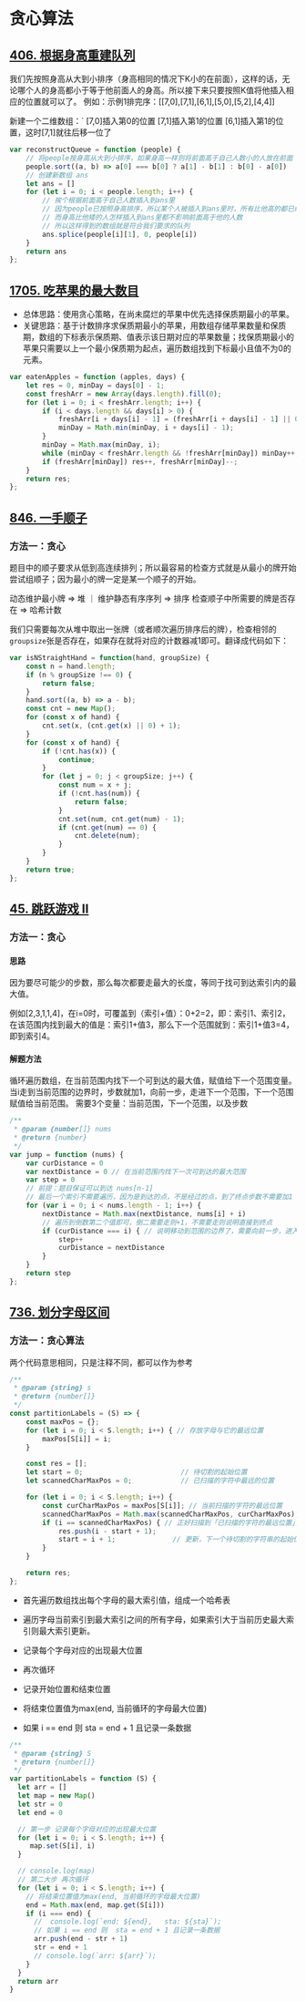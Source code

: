 # 贪心算法

## [406. 根据身高重建队列](https://leetcode-cn.com/problems/queue-reconstruction-by-height/)

我们先按照身高从大到小排序（身高相同的情况下K小的在前面），这样的话，无论哪个人的身高都小于等于他前面人的身高。所以接下来只要按照K值将他插入相应的位置就可以了。
例如：示例1排完序：[[7,0],[7,1],[6,1],[5,0],[5,2],[4,4]]

新建一个二维数组：`
[7,0]插入第0的位置
[7,1]插入第1的位置
[6,1]插入第1的位置，这时[7,1]就往后移一位了

```js
var reconstructQueue = function (people) {
    // 将people按身高从大到小排序，如果身高一样则将前面高于自己人数小的人放在前面
    people.sort((a, b) => a[0] === b[0] ? a[1] - b[1] : b[0] - a[0])
    // 创建新数组 ans
    let ans = []
    for (let i = 0; i < people.length; i++) {
        // 挨个根据前面高于自己人数插入到ans里
        // 因为people已按照身高排序，所以某个人被插入到ans里时，所有比他高的都已经在ans里了
        // 而身高比他矮的人怎样插入到ans里都不影响前面高于他的人数
        // 所以这样得到的数组就是符合我们要求的队列
        ans.splice(people[i][1], 0, people[i])
    }
    return ans
};
```

## [1705. 吃苹果的最大数目](https://leetcode-cn.com/problems/maximum-number-of-eaten-apples/)

- 总体思路：使用贪心策略，在尚未腐烂的苹果中优先选择保质期最小的苹果。
- 关键思路：基于计数排序求保质期最小的苹果，用数组存储苹果数量和保质期，数组的下标表示保质期、值表示该日期对应的苹果数量；找保质期最小的苹果只需要以上一个最小保质期为起点，遍历数组找到下标最小且值不为0的元素。

```js
var eatenApples = function (apples, days) {
    let res = 0, minDay = days[0] - 1;
    const freshArr = new Array(days.length).fill(0);
    for (let i = 0; i < freshArr.length; i++) {
        if (i < days.length && days[i] > 0) {
            freshArr[i + days[i] - 1] = (freshArr[i + days[i] - 1] || 0) + apples[i];
            minDay = Math.min(minDay, i + days[i] - 1);
        }
        minDay = Math.max(minDay, i);
        while (minDay < freshArr.length && !freshArr[minDay]) minDay++;
        if (freshArr[minDay]) res++, freshArr[minDay]--;
    }
    return res;
};
```

## [846. 一手顺子](https://leetcode-cn.com/problems/hand-of-straights/)

### 方法一：贪心

题目中的顺子要求从低到高连续排列；所以最容易的检查方式就是从最小的牌开始尝试组顺子；因为最小的牌一定是某一个顺子的开始。

动态维护最小牌 => 堆 ｜ 维护静态有序序列 => 排序
检查顺子中所需要的牌是否存在 => 哈希计数

我们只需要每次从堆中取出一张牌（或者顺次遍历排序后的牌），检查相邻的`groupsize`张是否存在，如果存在就将对应的计数器减1即可。翻译成代码如下：

```js
var isNStraightHand = function(hand, groupSize) {
    const n = hand.length;
    if (n % groupSize !== 0) {
        return false;
    }
    hand.sort((a, b) => a - b);
    const cnt = new Map();
    for (const x of hand) {
        cnt.set(x, (cnt.get(x) || 0) + 1);
    }
    for (const x of hand) {
        if (!cnt.has(x)) {
            continue;
        }
        for (let j = 0; j < groupSize; j++) {
            const num = x + j;
            if (!cnt.has(num)) {
                return false;
            }
            cnt.set(num, cnt.get(num) - 1);
            if (cnt.get(num) == 0) {
                cnt.delete(num);
            }
        }
    }
    return true;
};
```

## [45. 跳跃游戏 II](https://leetcode.cn/problems/jump-game-ii/)

### 方法一：贪心

#### 思路

因为要尽可能少的步数，那么每次都要走最大的长度，等同于找可到达索引内的最大值。

例如[2,3,1,1,4]，在i=0时，可覆盖到（索引+值）：0+2=2，即：索引1、索引2，在该范围内找到最大的值是：索引1+值3，那么下一个范围就到：索引1+值3=4，即到索引4。

#### 解题方法
循环遍历数组，在当前范围内找下一个可到达的最大值，赋值给下一个范围变量。
当i走到当前范围的边界时，步数就加1，向前一步，走进下一个范围，下一个范围赋值给当前范围。
需要3个变量：当前范围，下一个范围，以及步数


```js
/**
 * @param {number[]} nums
 * @return {number}
 */
var jump = function (nums) {
    var curDistance = 0
    var nextDistance = 0 // 在当前范围内找下一次可到达的最大范围
    var step = 0
    // 前提：题目保证可以到达 nums[n-1]
    // 最后一个索引不需要遍历，因为是到达的点，不是经过的点，到了终点步数不需要加1
    for (var i = 0; i < nums.length - 1; i++) {
        nextDistance = Math.max(nextDistance, nums[i] + i)
        // 遍历到倒数第二个值即可，倒二需要走则+1，不需要走则说明直接到终点
        if (curDistance === i) { // 说明移动到范围的边界了，需要向前一步，进入下一个范围，步数加1，范围更新为下一个范围
            step++
            curDistance = nextDistance
        }
    }
    return step
};
```

## [736. 划分字母区间](https://leetcode-cn.com/problems/partition-labels/)

### 方法一：贪心算法

两个代码意思相同，只是注释不同，都可以作为参考

```js
/**
 * @param {string} s
 * @return {number[]}
 */
const partitionLabels = (S) => {
    const maxPos = {};
    for (let i = 0; i < S.length; i++) { // 存放字母与它的最远位置
        maxPos[S[i]] = i;
    }

    const res = [];
    let start = 0;                        // 待切割的起始位置
    let scannedCharMaxPos = 0;            // 已扫描的字符中最远的位置

    for (let i = 0; i < S.length; i++) {
        const curCharMaxPos = maxPos[S[i]]; // 当前扫描的字符的最远位置
        scannedCharMaxPos = Math.max(scannedCharMaxPos, curCharMaxPos); // 更新「已扫描的字符中最远的位置」
        if (i == scannedCharMaxPos) { // 正好扫描到「已扫描的字符的最远位置」，到达切割点
            res.push(i - start + 1);
            start = i + 1;              // 更新，下一个待切割的字符串的起始位置
        }
    }

    return res;
};
```

- 首先遍历数组找出每个字母的最大索引值，组成一个哈希表
- 遍历字母当前索引到最大索引之间的所有字母，如果索引大于当前历史最大索引则最大索引更新。

- 记录每个字母对应的出现最大位置
- 再次循环
- 记录开始位置和结束位置
- 将结束位置值为max(end, 当前循环的字母最大位置)
- 如果 i == end 则 sta = end + 1 且记录一条数据

```js
/**
 * @param {string} S
 * @return {number[]}
 */
var partitionLabels = function (S) {
  let arr = []
  let map = new Map()
  let str = 0
  let end = 0

  // 第一步 记录每个字母对应的出现最大位置
  for (let i = 0; i < S.length; i++) {
     map.set(S[i], i)
  }

  // console.log(map)
  // 第二大步 再次循环
  for (let i = 0; i < S.length; i++) {
    // 将结束位置值为max(end, 当前循环的字母最大位置)
    end = Math.max(end, map.get(S[i]))
    if (i === end) {
      //  console.log(`end: ${end},   sta: ${sta}`);
      // 如果 i == end 则  sta = end + 1 且记录一条数据
      arr.push(end - str + 1)
      str = end + 1
      // console.log(`arr: ${arr}`);
    }
  }
  return arr
}
```
